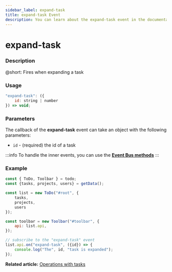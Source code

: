 ```yaml
---
sidebar_label: expand-task
title: expand-task Event
description: You can learn about the expand-task event in the documentation of the DHTMLX JavaScript To Do List library. Browse developer guides and API reference, try out code examples and live demos, and download a free 30-day evaluation version of DHTMLX To Do List.
---
```


# expand-task

### Description

@short: Fires when expanding a task

### Usage

~~~js
"expand-task": ({
    id: string | number
}) => void;
~~~

### Parameters

The callback of the **expand-task** event can take an object with the following parameters:

- `id` - (required) the id of a task

:::info
To handle the inner events, you can use the [**Event Bus methods**](category/event-bus-methods.md)
:::

### Example

~~~js {15-17}
const { ToDo, Toolbar } = todo;
const {tasks, projects, users} = getData();

const list = new ToDo("#root", {
	tasks,
    projects,
    users
});

const toolbar = new Toolbar("#toolbar", {
	api: list.api,
});

// subscribe to the "expand-task" event
list.api.on("expand-task", ({id}) => {
    console.log("The", id, "task is expanded"); 
});
~~~ 

**Related article:** [Operations with tasks](guides/task_operations.md#expandingcollapsing-a-task)